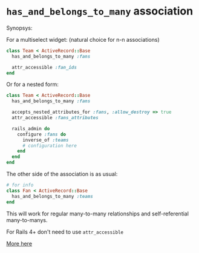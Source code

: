 # `has_and_belongs_to_many` association

Synopsys:

For a multiselect widget: (natural choice for n-n associations)

```ruby
class Team < ActiveRecord::Base
  has_and_belongs_to_many :fans

  attr_accessible :fan_ids
end
```

Or for a nested form:

```ruby
class Team < ActiveRecord::Base
  has_and_belongs_to_many :fans

  accepts_nested_attributes_for :fans, :allow_destroy => true
  attr_accessible :fans_attributes

  rails_admin do
    configure :fans do
      inverse_of :teams
      # configuration here
    end
  end
end
```

The other side of the association is as usual:

```ruby
# for info
class Fan < ActiveRecord::Base
  has_and_belongs_to_many :teams
end
```

This will work for regular many-to-many relationships and self-referential many-to-manys.

For Rails 4+ don't need to use `attr_accessible`

[More here](../lib/rails_admin/config/fields/types/has_and_belongs_to_many_association.rb)
